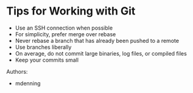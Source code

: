 # Tips for Working with Git

* Use an SSH connection when possible
* For simplicity, prefer merge over rebase
* Never rebase a branch that has already been pushed to a remote
* Use branches liberally
* On average, do not commit large binaries, log files, or compiled files
* Keep your commits small

Authors:

* mdenning
